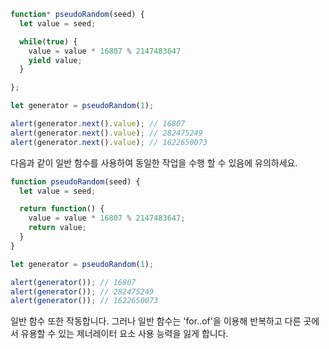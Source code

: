 ```js run demo
function* pseudoRandom(seed) {
  let value = seed;

  while(true) {
    value = value * 16807 % 2147483647
    yield value;
  }

};

let generator = pseudoRandom(1);

alert(generator.next().value); // 16807
alert(generator.next().value); // 282475249
alert(generator.next().value); // 1622650073
```

다음과 같이 일반 함수를 사용하여 동일한 작업을 수행 할 수 있음에 유의하세요.

```js run
function pseudoRandom(seed) {
  let value = seed;

  return function() {
    value = value * 16807 % 2147483647;
    return value;
  }
}

let generator = pseudoRandom(1);

alert(generator()); // 16807
alert(generator()); // 282475249
alert(generator()); // 1622650073
```

일반 함수 또한 작동합니다. 그러나 일반 함수는 'for..of'을 이용해 반복하고 다른 곳에서 유용할 수 있는 제너레이터 요소 사용 능력을 잃게 합니다.
